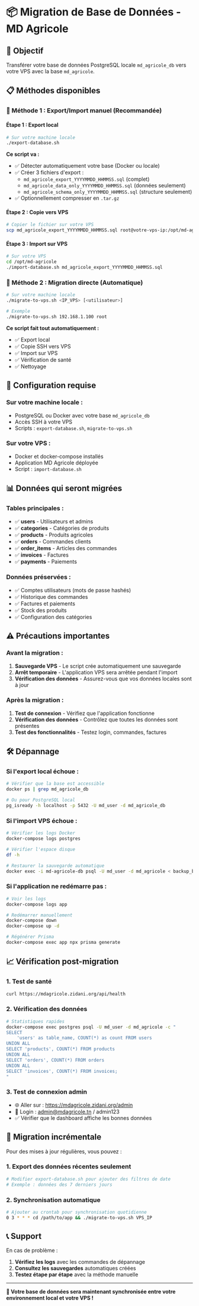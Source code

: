 # 📦 Migration de Base de Données - MD Agricole

## 🎯 Objectif
Transférer votre base de données PostgreSQL locale `md_agricole_db` vers votre VPS avec la base `md_agricole`.

## 📋 Méthodes disponibles

### 🔄 Méthode 1 : Export/Import manuel (Recommandée)

#### **Étape 1 : Export local**
```bash
# Sur votre machine locale
./export-database.sh
```

**Ce script va :**
- ✅ Détecter automatiquement votre base (Docker ou locale)
- ✅ Créer 3 fichiers d'export :
  - `md_agricole_export_YYYYMMDD_HHMMSS.sql` (complet)
  - `md_agricole_data_only_YYYYMMDD_HHMMSS.sql` (données seulement)
  - `md_agricole_schema_only_YYYYMMDD_HHMMSS.sql` (structure seulement)
- ✅ Optionnellement compresser en `.tar.gz`

#### **Étape 2 : Copie vers VPS**
```bash
# Copier le fichier sur votre VPS
scp md_agricole_export_YYYYMMDD_HHMMSS.sql root@votre-vps-ip:/opt/md-agricole/
```

#### **Étape 3 : Import sur VPS**
```bash
# Sur votre VPS
cd /opt/md-agricole
./import-database.sh md_agricole_export_YYYYMMDD_HHMMSS.sql
```

### 🚀 Méthode 2 : Migration directe (Automatique)

```bash
# Sur votre machine locale
./migrate-to-vps.sh <IP_VPS> [<utilisateur>]

# Exemple
./migrate-to-vps.sh 192.168.1.100 root
```

**Ce script fait tout automatiquement :**
- ✅ Export local
- ✅ Copie SSH vers VPS
- ✅ Import sur VPS
- ✅ Vérification de santé
- ✅ Nettoyage

## 🔧 Configuration requise

### **Sur votre machine locale :**
- PostgreSQL ou Docker avec votre base `md_agricole_db`
- Accès SSH à votre VPS
- Scripts : `export-database.sh`, `migrate-to-vps.sh`

### **Sur votre VPS :**
- Docker et docker-compose installés
- Application MD Agricole déployée
- Script : `import-database.sh`

## 📊 Données qui seront migrées

### **Tables principales :**
- ✅ **users** - Utilisateurs et admins
- ✅ **categories** - Catégories de produits
- ✅ **products** - Produits agricoles
- ✅ **orders** - Commandes clients
- ✅ **order_items** - Articles des commandes
- ✅ **invoices** - Factures
- ✅ **payments** - Paiements

### **Données préservées :**
- ✅ Comptes utilisateurs (mots de passe hashés)
- ✅ Historique des commandes
- ✅ Factures et paiements
- ✅ Stock des produits
- ✅ Configuration des catégories

## ⚠️ Précautions importantes

### **Avant la migration :**
1. **Sauvegarde VPS** - Le script crée automatiquement une sauvegarde
2. **Arrêt temporaire** - L'application VPS sera arrêtée pendant l'import
3. **Vérification des données** - Assurez-vous que vos données locales sont à jour

### **Après la migration :**
1. **Test de connexion** - Vérifiez que l'application fonctionne
2. **Vérification des données** - Contrôlez que toutes les données sont présentes
3. **Test des fonctionnalités** - Testez login, commandes, factures

## 🛠️ Dépannage

### **Si l'export local échoue :**
```bash
# Vérifier que la base est accessible
docker ps | grep md_agricole_db

# Ou pour PostgreSQL local
pg_isready -h localhost -p 5432 -U md_user -d md_agricole_db
```

### **Si l'import VPS échoue :**
```bash
# Vérifier les logs Docker
docker-compose logs postgres

# Vérifier l'espace disque
df -h

# Restaurer la sauvegarde automatique
docker exec -i md-agricole-db psql -U md_user -d md_agricole < backup_before_import_*.sql
```

### **Si l'application ne redémarre pas :**
```bash
# Voir les logs
docker-compose logs app

# Redémarrer manuellement
docker-compose down
docker-compose up -d

# Régénérer Prisma
docker-compose exec app npx prisma generate
```

## 📈 Vérification post-migration

### **1. Test de santé**
```bash
curl https://mdagricole.zidani.org/api/health
```

### **2. Vérification des données**
```bash
# Statistiques rapides
docker-compose exec postgres psql -U md_user -d md_agricole -c "
SELECT 
    'users' as table_name, COUNT(*) as count FROM users
UNION ALL
SELECT 'products', COUNT(*) FROM products
UNION ALL
SELECT 'orders', COUNT(*) FROM orders
UNION ALL
SELECT 'invoices', COUNT(*) FROM invoices;
"
```

### **3. Test de connexion admin**
- 🌐 Aller sur : https://mdagricole.zidani.org/admin
- 🔑 Login : admin@mdagricole.tn / admin123
- ✅ Vérifier que le dashboard affiche les bonnes données

## 🔄 Migration incrémentale

Pour des mises à jour régulières, vous pouvez :

### **1. Export des données récentes seulement**
```bash
# Modifier export-database.sh pour ajouter des filtres de date
# Exemple : données des 7 derniers jours
```

### **2. Synchronisation automatique**
```bash
# Ajouter au crontab pour synchronisation quotidienne
0 3 * * * cd /path/to/app && ./migrate-to-vps.sh VPS_IP
```

## 📞 Support

En cas de problème :
1. **Vérifiez les logs** avec les commandes de dépannage
2. **Consultez les sauvegardes** automatiques créées
3. **Testez étape par étape** avec la méthode manuelle

---

**🎉 Votre base de données sera maintenant synchronisée entre votre environnement local et votre VPS !**
